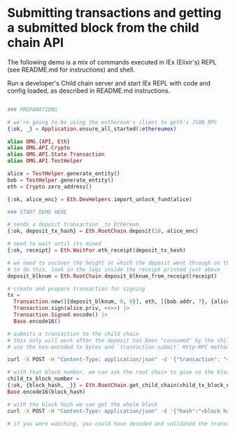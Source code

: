 # Submitting transactions and getting a submitted block from the child chain API

The following demo is a mix of commands executed in IEx (Elixir's) REPL (see README.md for instructions) and shell.

Run a developer's Child chain server and start IEx REPL with code and config loaded, as described in README.md instructions.

```elixir

### PREPARATIONS

# we're going to be using the exthereum's client to geth's JSON RPC
{:ok, _} = Application.ensure_all_started(:ethereumex)

alias OMG.{API, Eth}
alias OMG.API.Crypto
alias OMG.API.State.Transaction
alias OMG.API.TestHelper

alice = TestHelper.generate_entity()
bob = TestHelper.generate_entity()
eth = Crypto.zero_address()

{:ok, alice_enc} = Eth.DevHelpers.import_unlock_fund(alice)

### START DEMO HERE

# sends a deposit transaction _to Ethereum_
{:ok, deposit_tx_hash} = Eth.RootChain.deposit(10, alice_enc)

# need to wait until its mined
{:ok, receipt} = Eth.WaitFor.eth_receipt(deposit_tx_hash)

# we need to uncover the height at which the deposit went through on the root chain
# to do this, look in the logs inside the receipt printed just above
deposit_blknum = Eth.RootChain.deposit_blknum_from_receipt(receipt)

# create and prepare transaction for signing
tx =
  Transaction.new([{deposit_blknum, 0, 0}], eth, [{bob.addr, 7}, {alice.addr, 3}]) |>
  Transaction.sign(alice.priv, <<>>) |>
  Transaction.Signed.encode() |>
  Base.encode16()

```

```bash
# submits a transaction to the child chain
# this only will work after the deposit has been "consumed" by the child chain, be patient (~15sec)
# use the hex-encoded tx bytes and `transaction.submit` Http-RPC method described in README.md for child chain server

curl -X POST -H "Content-Type: application/json" -d '{"transaction": "<rlp encoded plasma transaction in hex>"}' "localhost:9656/transaction.submit"
```

```elixir
# with that block number, we can ask the root chain to give us the block hash
child_tx_block_number =
{:ok, {block_hash, _}} = Eth.RootChain.get_child_chain(child_tx_block_number)
Base.encode16(block_hash)
```

```bash
# with the block hash we can get the whole block
curl -X POST -H "Content-Type: application/json" -d '{"hash":"<block hash in hex>"}' "localhost:9656/block.get"

# if you were watching, you could have decoded and validated the transaction bytes in the block
```
